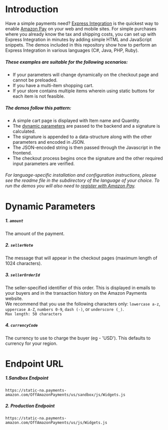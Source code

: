 # Introduction
Have a simple payments need? [Express Integration](https://pay.amazon.com/developer/express) is the quickest way to enable [Amazon Pay](https://pay.amazon.com/) on your web and mobile sites. For simple purchases where you already know the tax and shipping costs, you can set up with Express Integration in minutes by adding simple HTML and JavaScript snippets. The demos included in this repository show how to perform an Express Integration in various languages (C#, Java, PHP, Ruby).

##### These examples are suitable for the following scenarios:
* If your parameters will change dynamically on the checkout page and cannot be preloaded.
* If you have a multi-item shopping cart.
* If your store contains multiple items wherein using static buttons for each item is not feasible. 

##### The demos follow this pattern:
* A simple cart page is displayed with Item name and Quantity.
* The [dynamic parameters](https://github.com/amzn/amazonpay-express-demo#dynamic-parameters) are passed to the backend and a signature is calculated.
* The signature is appended to a data-structure along with the other parameters and encoded in JSON.
* The JSON-encoded string is then passed through the Javascript in the frontend.
* The checkout process begins once the signature and the other required input parameters are verified.
    
###### For language-specific installation and configuration instructions, please see the readme file in the subdirectory of the language of your choice. To run the demos you will also need to [register with Amazon Pay](https://pay.amazon.com/signup).

# Dynamic Parameters
##### 1. `amount`
The amount of the payment.
##### 2. `sellerNote`
The message that will appear in the checkout pages (maximum length of 1024 characters).
##### 3. `sellerOrderId`
The seller-specified identifier of this order. This is displayed in emails to your buyers and in the transaction history on the Amazon Payments website.                                                             
We recommend that you use the following characters only:
`lowercase a-z`, `uppercase A-Z`, `numbers 0-9`, `dash (-)`, or `underscore (_)`.  
`Max length: 50 characters`                                                           
##### 4. `currencyCode`
The currency to use to charge the buyer (eg - 'USD'). This defaults to currency for your region.

# Endpoint URL
##### 1.Sandbox Endpoint
`https://static-na.payments-amazon.com/OffAmazonPayments/us/sandbox/js/Widgets.js`
##### 2. Production Endpoint
`https://static-na.payments-amazon.com/OffAmazonPayments/us/js/Widgets.js` 

